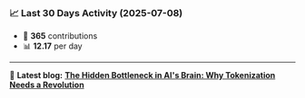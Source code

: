 <!--START_STATS-->
### 📈 Last 30 Days Activity (2025-07-08)  
- 🧮 **365** contributions  
- 📊 **12.17** per day
---
📝 **Latest blog:** [**The Hidden Bottleneck in AI's Brain: Why Tokenization Needs a Revolution**](https://andriak.com/blog/tokenization-revolution)
<!--END_STATS-->
